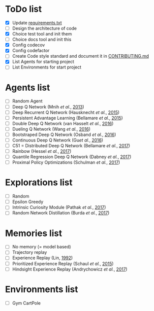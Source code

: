 

# ToDo list

- [x] Update [requirements.txt](./requirements.txt)
- [ ] Design the architecture of code
- [x] Choice test tool and init them
- [ ] Choice docs tool and init this 
- [x] Config codecov
- [x] Config codefactor
- [ ] Create Code style standard and document it in [CONTRIBUTING.md](./CONTRIBUTING.md)
- [x] List Agents for starting project
- [ ] List Environments for start project

# Agents list

- [ ] Random Agent
- [ ] Deep Q Network (Mnih *et al.*, [2013](https://arxiv.org/abs/1312.5602))
- [ ] Deep Recurrent Q Network (Hausknecht *et al.*, [2015](https://arxiv.org/abs/1507.06527))
- [ ] Persistent Advantage Learning (Bellamare *et al.*, [2015](https://arxiv.org/abs/1512.04860))
- [ ] Double Deep Q Network (van Hasselt *et al.*, [2016](https://arxiv.org/abs/1509.06461))
- [ ] Dueling Q Network (Wang *et al.*, [2016](https://arxiv.org/abs/1511.06581))
- [ ] Bootstraped Deep Q Network (Osband *et al.*, [2016](https://arxiv.org/abs/1602.04621))
- [ ] Continuous Deep Q Network (Gu*et al.*, [2016](https://arxiv.org/abs/1603.00748))
- [ ] C51 = Distributed Deep Q Network (Bellamare *et al.*, [2017](https://arxiv.org/abs/1707.06887))
- [ ] Rainbow (Hessel *et al.*, [2017](https://arxiv.org/abs/1710.02298))
- [ ] Quantile Regression Deep Q Network (Dabney *et al.*, [2017](https://arxiv.org/abs/1710.10044))
- [ ] Proximal Policy Optimizations (Schulman *et al.*, [2017](https://arxiv.org/abs/1707.06347))

# Explorations list

- [ ] Random
- [ ] Epsilon Greedy
- [ ] Intrinsic Curiosity Module (Pathak *et al.*, [2017](https://arxiv.org/abs/1705.05363))
- [ ] Random Network Distillation (Burda *et al.*, [2017](https://arxiv.org/abs/1810.12894))

# Memories list

- [ ] No memory (= model based)
- [ ] Trajectory replay
- [ ] Experience Replay (Lin, [1992](https://link.springer.com/article/10.1007/BF00992699))
- [ ] Prioritized Experience Replay (Schaul *et al.*, [2015](https://arxiv.org/abs/1511.05952))
- [ ] Hindsight Experience Replay (Andrychowicz *et al.*, [2017](https://arxiv.org/abs/1707.01495))

# Environments list

- [ ] Gym CartPole
